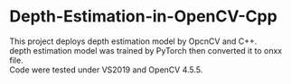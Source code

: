 # Depth-Estimation-in-OpenCV-Cpp
This project deploys depth estimation model by OpcnCV and C++.  
depth estimation model was trained by PyTorch then converted it to onxx file.  
Code were tested under VS2019 and OpenCV 4.5.5.  
